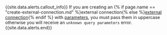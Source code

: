 {{site.data.alerts.callout_info}}
If you are creating an {% if page.name == "create-external-connection.md" %}external connection{% else %}[external connection](create-external-connection.html){% endif %} with [parameters](create-changefeed.html#query-parameters), you must pass them in uppercase otherwise you will receive an `unknown query parameters` error.
{{site.data.alerts.end}}